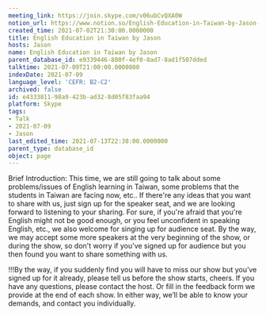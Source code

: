 ```yaml
---
meeting_link: https://join.skype.com/v06ubCvQXA0W
notion_url: https://www.notion.so/English-Education-in-Taiwan-by-Jason-e433381198a9423bad328d05f83faa94
created_time: 2021-07-02T21:30:00.0000000
title: English Education in Taiwan by Jason
hosts: Jason
name: English Education in Taiwan by Jason
parent_database_id: e9339446-880f-4ef0-8ad7-8ad1f507dded
talktime: 2021-07-09T21:00:00.0000000
indexDate: 2021-07-09
language_level: 'CEFR: B2-C2'
archived: false
id: e4333811-98a9-423b-ad32-8d05f83faa94
platform: Skype
tags:
- Talk
- 2021-07-09
- Jason
last_edited_time: 2021-07-13T22:38:00.0000000
parent_type: database_id
object: page
---
```





Brief Introduction: This time, we are still going to talk about some problems/issues of English learning in Taiwan, some problems that the students in Taiwan are facing now, etc.. If there're any ideas that you want to share with us, just sign up for the speaker seat, and we are looking forward to listening to your sharing. 
For sure, if you're afraid that you're English might not be good enough, or you feel unconfident in speaking English, etc., we also welcome for singing up for audience seat. By the way, we may accept some more speakers at the very beginning of the show, or during the show, so don't worry if you've signed up for audience but you then found you want to share something with us.

!!!By the way, if you suddenly find you will have to miss our show but you’ve signed up for it already, please tell us before the show starts, cheers.
If you have any questions, please contact the host. Or fill in the feedback form we provide at the end of each show. In either way, we’ll be able to know your demands, and contact you individually.

